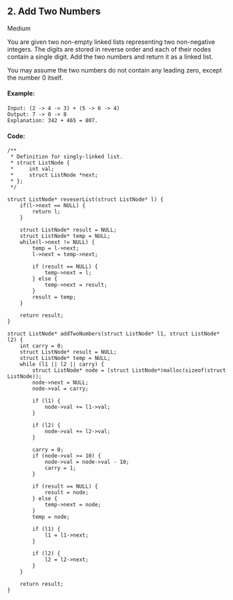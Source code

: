 ## 2. Add Two Numbers

Medium

You are given two non-empty linked lists representing two non-negative integers. The digits are stored in reverse order and each of their nodes contain a single digit. Add the two numbers and return it as a linked list.

You may assume the two numbers do not contain any leading zero, except the number 0 itself.

#### Example:

```
Input: (2 -> 4 -> 3) + (5 -> 6 -> 4)
Output: 7 -> 0 -> 8
Explanation: 342 + 465 = 807.
```

#### Code:

```
/**
 * Definition for singly-linked list.
 * struct ListNode {
 *     int val;
 *     struct ListNode *next;
 * };
 */

struct ListNode* reveserList(struct ListNode* l) {
    if(l->next == NULL) {
        return l;
    }
    
    struct ListNode* result = NULL;
    struct ListNode* temp = NULL;
    while(l->next != NULL) {
        temp = l->next;
        l->next = temp->next;
        
        if (result == NULL) {
            temp->next = l;
        } else {
            temp->next = result;
        }
        result = temp;
    }
    
    return result;
}

struct ListNode* addTwoNumbers(struct ListNode* l1, struct ListNode* l2) {
    int carry = 0;
    struct ListNode* result = NULL;
    struct ListNode* temp = NULL;
    while (l1 || l2 || carry) {
        struct ListNode* node = (struct ListNode*)malloc(sizeof(struct ListNode));
        node->next = NULL;
        node->val = carry;
        
        if (l1) {
            node->val += l1->val;
        }
        
        if (l2) {
            node->val += l2->val;
        }
        
        carry = 0;
        if (node->val >= 10) {
            node->val = node->val - 10;
            carry = 1;
        }
        
        if (result == NULL) {
            result = node;
        } else {
            temp->next = node;
        }
        temp = node;
        
        if (l1) {
            l1 = l1->next;
        }
        
        if (l2) {
            l2 = l2->next;
        }
    }
    
    return result;
}
```
